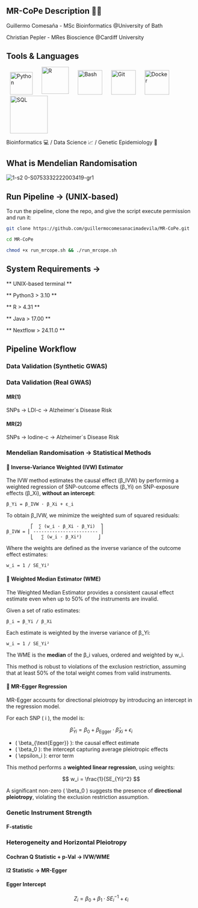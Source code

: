 ## MR-CoPe Description 🧬🧬

Guillermo Comesaña - MSc Bioinformatics @University of Bath

Christian Pepler - MRes Bioscience @Cardiff University

## Tools & Languages
<p align="left">
  <img src="https://github.com/user-attachments/assets/5e678fc0-9597-4252-98dd-eb9aaccc823e" alt="Python" width="60" style="margin: 0 10px;"/>
  <img src="https://github.com/user-attachments/assets/a49b35ad-c2f7-4cbe-b755-47ebe3330866" alt="R" width="72" style="margin: 0 10px; position: relative; top: -2px;"/>
  <img src="https://github.com/user-attachments/assets/4bbcf45e-d572-45e9-a16c-3ff379e72390" alt="Bash" width="65" style="margin: 0 10px;"/>
  <img src="https://github.com/user-attachments/assets/805532d9-fc8b-446f-aac6-933cc4aa6185" alt="Git" width="65" style="margin: 0 10px;"/>
  <img src="https://github.com/user-attachments/assets/bfc30e37-cb64-4d59-8cec-52ab5c12fab7" alt="Docker" width="65" style="margin: 0 10px;"/>
  <img src="https://github.com/user-attachments/assets/0427f54d-9e05-4969-91d1-13af16c3fb42" alt="SQL" width="100" style="margin: 0 10px;"/>
</p>

Bioinformatics 💻 / Data Science 📈 / Genetic Epidemiology 🧬

## What is Mendelian Randomisation

![1-s2 0-S0753332222003419-gr1](https://github.com/user-attachments/assets/b51c516e-c858-4d13-8529-8683abdf1e09)

## Run Pipeline -> (UNIX-based)
To run the pipeline, clone the repo, and give the script execute permission and run it:

```bash
git clone https://github.com/guillermocomesanacimadevila/MR-CoPe.git
```

```bash
cd MR-CoPe
```

```bash
chmod +x run_mrcope.sh && ./run_mrcope.sh
```

## System Requirements ->
** UNIX-based terminal ** 

** Python3 > 3.10 **

** R > 4.31 ** 

** Java > 17.00 **

** Nextflow > 24.11.0 ** 

## Pipeline Workflow

### Data Validation (Synthetic GWAS)

### Data Validation (Real GWAS)

#### MR(1)
SNPs -> LDl-c -> Alzheimer´s Disease Risk

#### MR(2)
SNPs -> Iodine-c -> Alzheimer´s Disease Risk

### Mendelian Randomisation -> Statistical Methods

#### 📐 Inverse-Variance Weighted (IVW) Estimator

The IVW method estimates the causal effect (β_IVW) by performing a weighted regression of 
SNP-outcome effects (β_Yi) on SNP-exposure effects (β_Xi), **without an intercept**:

    β_Yi = β_IVW · β_Xi + ε_i

To obtain β_IVW, we minimize the weighted sum of squared residuals:

             ⎡  ∑ (w_i · β_Xi · β_Yi)  ⎤
    β_IVW = ⎢ ------------------------ ⎥
             ⎣   ∑ (w_i · β_Xi²)      ⎦

Where the weights are defined as the inverse variance of the outcome effect estimates:

    w_i = 1 / SE_Yi²

#### 🧮 Weighted Median Estimator (WME)

The Weighted Median Estimator provides a consistent causal effect estimate 
even when up to 50% of the instruments are invalid.

Given a set of ratio estimates:

    β_i = β_Yi / β_Xi

Each estimate is weighted by the inverse variance of β_Yi:

    w_i = 1 / SE_Yi²

The WME is the **median** of the β_i values, ordered and weighted by w_i.

This method is robust to violations of the exclusion restriction, assuming that
at least 50% of the total weight comes from valid instruments.

#### 📐 MR-Egger Regression

MR-Egger accounts for directional pleiotropy by introducing an intercept in the regression model.

For each SNP \( i \), the model is:

$$
\hat{\beta}_{Yi} = \beta_0 + \beta_{\text{Egger}} \cdot \hat{\beta}_{Xi} + \epsilon_i
$$

- \( \beta_{\text{Egger}} \): the causal effect estimate
- \( \beta_0 \): the intercept capturing average pleiotropic effects
- \( \epsilon_i \): error term

This method performs a **weighted linear regression**, using weights:

$$
w_i = \frac{1}{SE_{Yi}^2}
$$

A significant non-zero \( \beta_0 \) suggests the presence of **directional pleiotropy**, violating the exclusion restriction assumption.

### Genetic Instrument Strength

#### F-statistic

### Heterogeneity and Horizontal Pleiotropy

#### Cochran Q Statistic + p-Val -> IVW/WME

#### I2 Statistic -> MR-Egger

#### Egger Intercept 
$$
Z_i = \beta_0 + \beta_1 \cdot SE_i^{-1} + \epsilon_i
$$
